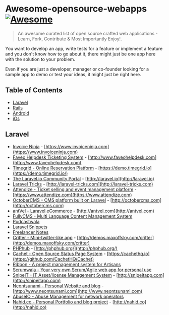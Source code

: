 # Awesome-opensource-webapps [![Awesome](https://cdn.rawgit.com/sindresorhus/awesome/d7305f38d29fed78fa85652e3a63e154dd8e8829/media/badge.svg)](https://github.com/sindresorhus/awesome)

> An awesome curated list of open source crafted web applications - Learn, Fork, Contribute &amp; Most Importantly Enjoy!.

You want to develop an app, write tests for a feature or implement a feature and you don't know how to go about it, there might just be one app here with the solution to your problem.

Even if you are just a developer, manager or co-founder looking for a sample app to demo or test your ideas, it might just be right here.

## Table of Contents

- [Laravel](#laravel)
- [Rails](#rails)
- [Android](#android)
- [iOs](#iOs)


## Laravel
* [Invoice Ninja](https://github.com/invoiceninja/invoiceninja) - [https://www.invoiceninja.com](https://www.invoiceninja.com)
* [Faveo Helpdesk Ticketing System](https://github.com/ladybirdweb/faveo-helpdesk) - [http://www.faveohelpdesk.com](http://www.faveohelpdesk.com)
* [Timegrid - Online Reservation Platform](https://github.com/timegridio/timegrid) - [https://demo.timegrid.io](https://demo.timegrid.io/)
* [The Laravel.io Community Portal](https://github.com/laravelio/laravel.io) - [http://laravel.io](http://laravel.io)
* [Laravel Tricks](https://github.com/CodepadME/laravel-tricks) - [http://laravel-tricks.com](http://laravel-tricks.com)
* [Attendize -  Ticket selling and event management platform](https://github.com/Attendize/Attendize) - [https://www.attendize.com](https://www.attendize.com)
* [OctoberCMS - CMS platform built on Laravel](https://github.com/octobercms/october) - [http://octobercms.com](http://octobercms.com)
* [antVel - Laravel eCommerce](https://github.com/ant-vel/antVel) - [http://antvel.com](http://antvel.com)
* [FullyCMS - Multi Language Content Management System ](https://github.com/sseffa/fullycms)
* [Podcastwala](https://github.com/modestkdr/Podcastwala)
* [Laravel Snippets](https://github.com/basco-johnkevin/laravelsnippets)
* [Freelancer Notes](https://github.com/porimol/freelancer-notes)
* [Critter - Mini-twitter-like app](https://github.com/msurguy/critterapp) - [http://demos.maxoffsky.com/critter](http://demos.maxoffsky.com/critter)
* [PHPhub](https://github.com/summerblue/phphub) - [http://phphub.org/](http://phphub.org/)
* [Cachet - Open Source Status Page System](https://github.com/CachetHQ/Cachet) - [https://cachethq.io](https://github.com/CachetHQ/Cachet)
* [Ribbon -  A project management system for Artisans](https://github.com/canvasowl/ribbbon)
* [Scrumwala - Your very own Scrum/Agile web app for personal use](https://github.com/modestkdr/Scrumwala)
* [SnipeIT - IT Asset/license Management System](https://github.com/snipe/snipe-it) - [http://snipeitapp.com](http://snipeitapp.com)
* [Neontsunami - Personal Website and blog](https://github.com/dwightwatson/neontsunami) - [http://www.neontsunami.com](http://www.neontsunami.com)
* [AbuseIO - Abuse Management for network operators](https://github.com/AbuseIO/AbuseIO)
* [Nahid.co - Personal Portfolio and blog project](https://github.com/nahid/nahid.co) - [http://nahid.co](http://nahid.co)

